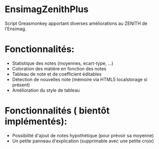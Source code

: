 EnsimagZenithPlus
=================

Script Greasmonkey apportant diverses améliorations au ZENITH de l'Ensimag.

Fonctionnalités:
===============

* Statistique des notes (moyennes, ecart-type, ...) 
* Coloration des matière en fonction des notes
* Tableau de note et de coefficient éditables
* Détection de nouvelles note (mémoire via HTML5 localstorage si présent)
* Amélioration du style de tableau

Fonctionnalités ( bientôt implémentés):
======================================

* Possibilité d'ajout de notes hypothétique (pour prévoir sa moyenne)
* Un petite panneau d'explication (supprimable avec une petite croix)
